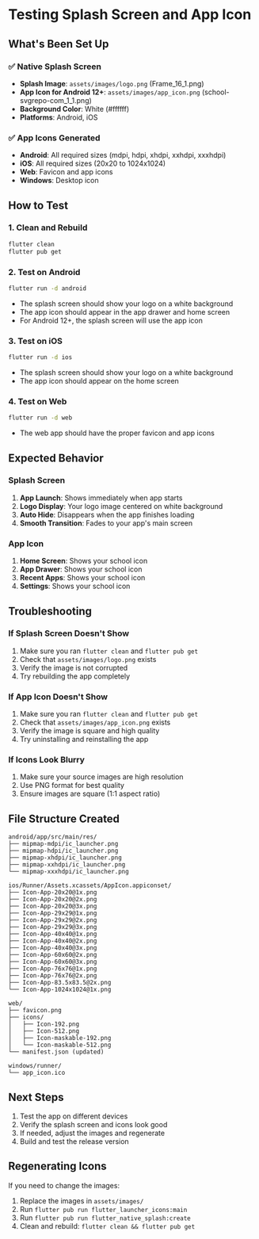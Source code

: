 # Testing Splash Screen and App Icon

## What's Been Set Up

### ✅ Native Splash Screen
- **Splash Image**: `assets/images/logo.png` (Frame_16_1.png)
- **App Icon for Android 12+**: `assets/images/app_icon.png` (school-svgrepo-com_1_1.png)
- **Background Color**: White (#ffffff)
- **Platforms**: Android, iOS

### ✅ App Icons Generated
- **Android**: All required sizes (mdpi, hdpi, xhdpi, xxhdpi, xxxhdpi)
- **iOS**: All required sizes (20x20 to 1024x1024)
- **Web**: Favicon and app icons
- **Windows**: Desktop icon

## How to Test

### 1. Clean and Rebuild
```bash
flutter clean
flutter pub get
```

### 2. Test on Android
```bash
flutter run -d android
```
- The splash screen should show your logo on a white background
- The app icon should appear in the app drawer and home screen
- For Android 12+, the splash screen will use the app icon

### 3. Test on iOS
```bash
flutter run -d ios
```
- The splash screen should show your logo on a white background
- The app icon should appear on the home screen

### 4. Test on Web
```bash
flutter run -d web
```
- The web app should have the proper favicon and app icons

## Expected Behavior

### Splash Screen
1. **App Launch**: Shows immediately when app starts
2. **Logo Display**: Your logo image centered on white background
3. **Auto Hide**: Disappears when the app finishes loading
4. **Smooth Transition**: Fades to your app's main screen

### App Icon
1. **Home Screen**: Shows your school icon
2. **App Drawer**: Shows your school icon
3. **Recent Apps**: Shows your school icon
4. **Settings**: Shows your school icon

## Troubleshooting

### If Splash Screen Doesn't Show
1. Make sure you ran `flutter clean` and `flutter pub get`
2. Check that `assets/images/logo.png` exists
3. Verify the image is not corrupted
4. Try rebuilding the app completely

### If App Icon Doesn't Show
1. Make sure you ran `flutter clean` and `flutter pub get`
2. Check that `assets/images/app_icon.png` exists
3. Verify the image is square and high quality
4. Try uninstalling and reinstalling the app

### If Icons Look Blurry
1. Make sure your source images are high resolution
2. Use PNG format for best quality
3. Ensure images are square (1:1 aspect ratio)

## File Structure Created
```
android/app/src/main/res/
├── mipmap-mdpi/ic_launcher.png
├── mipmap-hdpi/ic_launcher.png
├── mipmap-xhdpi/ic_launcher.png
├── mipmap-xxhdpi/ic_launcher.png
└── mipmap-xxxhdpi/ic_launcher.png

ios/Runner/Assets.xcassets/AppIcon.appiconset/
├── Icon-App-20x20@1x.png
├── Icon-App-20x20@2x.png
├── Icon-App-20x20@3x.png
├── Icon-App-29x29@1x.png
├── Icon-App-29x29@2x.png
├── Icon-App-29x29@3x.png
├── Icon-App-40x40@1x.png
├── Icon-App-40x40@2x.png
├── Icon-App-40x40@3x.png
├── Icon-App-60x60@2x.png
├── Icon-App-60x60@3x.png
├── Icon-App-76x76@1x.png
├── Icon-App-76x76@2x.png
├── Icon-App-83.5x83.5@2x.png
└── Icon-App-1024x1024@1x.png

web/
├── favicon.png
├── icons/
│   ├── Icon-192.png
│   ├── Icon-512.png
│   ├── Icon-maskable-192.png
│   └── Icon-maskable-512.png
└── manifest.json (updated)

windows/runner/
└── app_icon.ico
```

## Next Steps
1. Test the app on different devices
2. Verify the splash screen and icons look good
3. If needed, adjust the images and regenerate
4. Build and test the release version

## Regenerating Icons
If you need to change the images:
1. Replace the images in `assets/images/`
2. Run `flutter pub run flutter_launcher_icons:main`
3. Run `flutter pub run flutter_native_splash:create`
4. Clean and rebuild: `flutter clean && flutter pub get`
